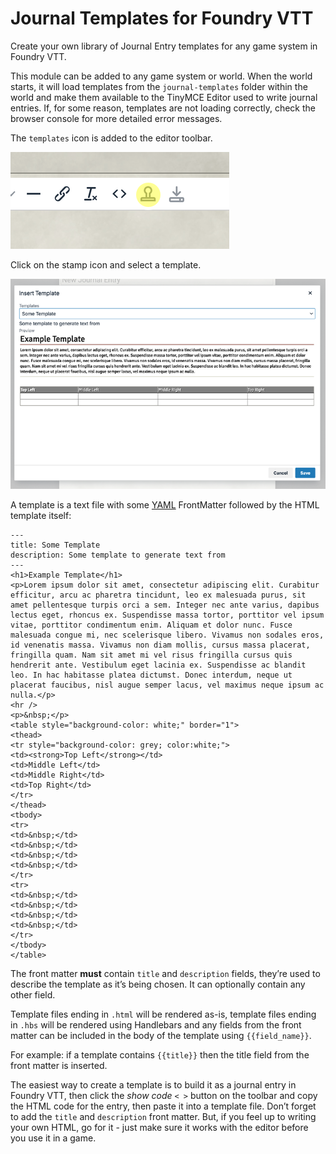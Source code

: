 # Journal Templates for Foundry VTT

Create your own library of Journal Entry templates for any game system in Foundry VTT.

This module can be added to any game system or world. When the world starts, it will load templates from the `journal-templates` folder within the world and make them available to the TinyMCE Editor used to write journal entries. If, for some reason, templates are not loading correctly, check the browser console for more detailed error messages.

The `templates` icon is added to the editor toolbar.

![](screen_shot_editor_toolbar.png)

Click on the stamp icon and select a template.

![](screen_shot_template.png)

A template is a text file with some [YAML](https://www.w3schools.io/file/yaml-introduction/) FrontMatter followed by the HTML template itself:

```
---
title: Some Template
description: Some template to generate text from
---
<h1>Example Template</h1>
<p>Lorem ipsum dolor sit amet, consectetur adipiscing elit. Curabitur efficitur, arcu ac pharetra tincidunt, leo ex malesuada purus, sit amet pellentesque turpis orci a sem. Integer nec ante varius, dapibus lectus eget, rhoncus ex. Suspendisse massa tortor, porttitor vel ipsum vitae, porttitor condimentum enim. Aliquam et dolor nunc. Fusce malesuada congue mi, nec scelerisque libero. Vivamus non sodales eros, id venenatis massa. Vivamus non diam mollis, cursus massa placerat, fringilla quam. Nam sit amet mi vel risus fringilla cursus quis hendrerit ante. Vestibulum eget lacinia ex. Suspendisse ac blandit leo. In hac habitasse platea dictumst. Donec interdum, neque ut placerat faucibus, nisl augue semper lacus, vel maximus neque ipsum ac nulla.</p>
<hr />
<p>&nbsp;</p>
<table style="background-color: white;" border="1">
<thead>
<tr style="background-color: grey; color:white;">
<td><strong>Top Left</strong></td>
<td>Middle Left</td>
<td>Middle Right</td>
<td>Top Right</td>
</tr>
</thead>
<tbody>
<tr>
<td>&nbsp;</td>
<td>&nbsp;</td>
<td>&nbsp;</td>
<td>&nbsp;</td>
</tr>
<tr>
<td>&nbsp;</td>
<td>&nbsp;</td>
<td>&nbsp;</td>
<td>&nbsp;</td>
</tr>
</tbody>
</table>
```

The front matter **must** contain `title` and `description` fields, they’re used to describe the template as it’s being chosen. It can optionally contain any other field.

Template files ending in `.html` will be rendered as-is, template files ending in `.hbs` will be rendered using Handlebars and any fields from the front matter can be included in the body of the template using ``{{field_name}}``.

For example: if a template contains ``{{title}}`` then the title field from the front matter is inserted.

The easiest way to create a template is to build it as a journal entry in Foundry VTT, then click the *show code* ``< >`` button on the toolbar and copy the HTML code for the entry, then paste it into a template file. Don’t forget to add the ``title`` and ``description`` front matter. But, if you feel up to writing your own HTML, go for it - just make sure it works with the editor before you use it in a game.